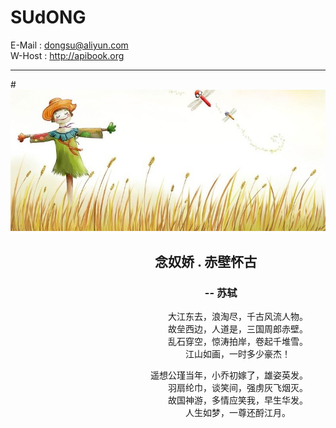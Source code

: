 # SUdONG  
E-Mail : dongsu@aliyun.com  
W-Host : http://apibook.org
***
#![image](https://github.com/sud2g/sudong/blob/master/face/scarecrow.jpg)
## 　　　　　　　　　　　念奴娇 . 赤壁怀古
### 　　　　　　　　　　　　　　　　　　　-- 苏轼
　　　　　　　　　　　　　　　　　　大江东去，浪淘尽，千古风流人物。  
　　　　　　　　　　　　　　　　　　故垒西边，人道是，三国周郎赤壁。  
　　　　　　　　　　　　　　　　　　乱石穿空，惊涛拍岸，卷起千堆雪。  
　　　　　　　　　　　　　　　　　　　　江山如画，一时多少豪杰！  

　　　　　　　　　　　　　　　　遥想公瑾当年，小乔初嫁了，雄姿英发。  
　　　　　　　　　　　　　　　　　　羽扇纶巾，谈笑间，强虏灰飞烟灭。  
　　　　　　　　　　　　　　　　　　故国神游，多情应笑我，早生华发。  
　　　　　　　　　　　　　　　　　　　　人生如梦，一尊还酹江月。  
